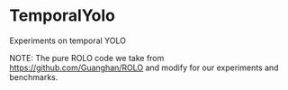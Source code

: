 # TemporalYolo
Experiments on temporal YOLO

NOTE: The pure ROLO code we take from https://github.com/Guanghan/ROLO and modify for our experiments and benchmarks.


